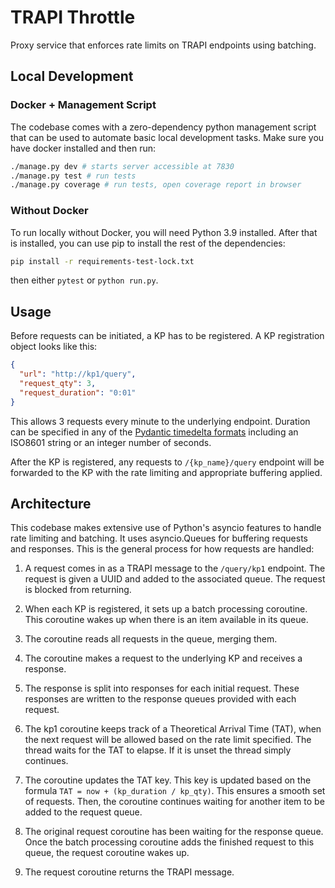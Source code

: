 # TRAPI Throttle

Proxy service that enforces rate limits on TRAPI endpoints using batching.

## Local Development

### Docker + Management Script

The codebase comes with a zero-dependency python management script that can be used to automate basic local development tasks. Make sure you have docker installed and then run:

```bash
./manage.py dev # starts server accessible at 7830
./manage.py test # run tests
./manage.py coverage # run tests, open coverage report in browser
```

### Without Docker

To run locally without Docker, you will need Python 3.9 installed. After that is installed, you can use pip to install the rest of the dependencies:

```bash
pip install -r requirements-test-lock.txt
```

then either `pytest` or `python run.py`.


## Usage

Before requests can be initiated, a KP has to be registered. A KP registration object looks like this:
```json
{
  "url": "http://kp1/query",
  "request_qty": 3,
  "request_duration": "0:01"
}
```

This allows 3 requests every minute to the underlying endpoint. Duration can be specified in any of the [Pydantic timedelta formats](https://pydantic-docs.helpmanual.io/usage/types/#datetime-types) including an ISO8601 string or an integer number of seconds.

After the KP is registered, any requests to `/{kp_name}/query` endpoint will be forwarded to the KP with the rate limiting and appropriate buffering applied.


## Architecture

This codebase makes extensive use of Python's asyncio features to handle rate limiting and batching. It uses asyncio.Queues for buffering requests and responses. This is the general process for how requests are handled:

1. A request comes in as a TRAPI message to the `/query/kp1` endpoint. The request is given a UUID and added to the associated queue. The request is blocked from returning.

1. When each KP is registered, it sets up a batch processing coroutine. This coroutine wakes up when there is an item available in its queue.

1. The coroutine reads all requests in the queue, merging them.

1. The coroutine makes a request to the underlying KP and receives a response.

1. The response is split into responses for each initial request. These responses are written to the response queues provided with each request.

1. The kp1 coroutine keeps track of a Theoretical Arrival Time (TAT), when the next request will be allowed based on the rate limit specified. The thread waits for the TAT to elapse. If it is unset the thread simply continues.

1. The coroutine updates the TAT key. This key is updated based on the formula `TAT = now + (kp_duration / kp_qty)`. This ensures a smooth set of requests. Then, the coroutine continues waiting for another item to be added to the request queue.

1. The original request coroutine has been waiting for the response queue. Once the batch processing coroutine adds the finished request to this queue, the request coroutine wakes up.

1. The request coroutine returns the TRAPI message.

